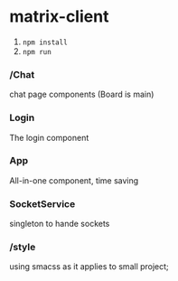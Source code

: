 # matrix-client
1) `npm install`
2) `npm run`


### /Chat
chat page components (Board is main)

### Login
The login component

### App
All-in-one component, time saving

### SocketService
singleton to hande sockets

### /style
using smacss as it applies to small project;
